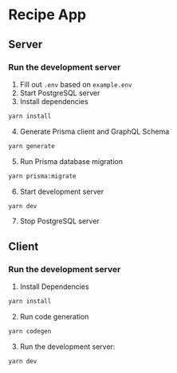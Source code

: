 # Recipe App

## Server

### Run the development server
1. Fill out `.env` based on `example.env`
2. Start PostgreSQL server
3. Install dependencies
```bash
yarn install
```
4. Generate Prisma client and GraphQL Schema
```bash
yarn generate
```
5. Run Prisma database migration
```bash
yarn prisma:migrate
```
6. Start development server
```bash
yarn dev
```
7. Stop PostgreSQL server

## Client

### Run the development server

1. Install Dependencies
```bash
yarn install
```

2. Run code generation
```bash
yarn codegen
```

3. Run the development server:
```bash
yarn dev
```


